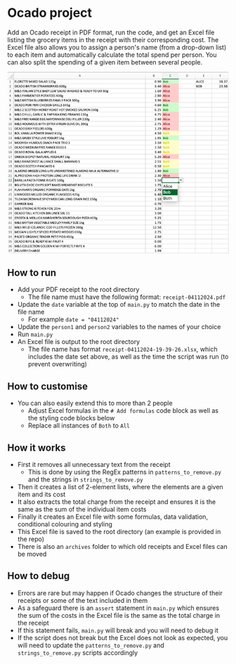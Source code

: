 # Ocado project

Add an Ocado receipt in PDF format, run the code, and get an Excel file listing the grocery items in the receipt with
their corresponding cost. The Excel file also allows you to assign a person's name (from a drop-down list) to each item
and automatically calculate the total spend per person. You can also split the spending of a given item between several
people.

![img_3.png](img_3.png)

## How to run

- Add your PDF receipt to the root directory
  - The file name must have the following format: `receipt-04112024.pdf`
- Update the `date` variable at the top of `main.py` to match the date in the file name
  - For example `date = "04112024"`
- Update the `person1` and `person2` variables to the names of your choice
- Run `main.py`
- An Excel file is output to the root directory
  - The file name has format `receipt-04112024-19-39-26.xlsx`, which includes the date set above, as well as the time the script was run (to prevent overwriting)

## How to customise

- You can also easily extend this to more than 2 people
  - Adjust Excel formulas in the `# Add formulas` code block as well as the styling code blocks below
  - Replace all instances of `Both` to `All`

## How it works

- First it removes all unnecessary text from the receipt
  - This is done by using the RegEx patterns in `patterns_to_remove.py` and the strings in `strings_to_remove.py`
- Then it creates a list of 2-element lists, where the elements are a given item and its cost
- It also extracts the total charge from the receipt and ensures it is the same as the sum of the individual item costs
- Finally it creates an Excel file with some formulas, data validation, conditional colouring and styling
- This Excel file is saved to the root directory (an example is provided in the repo)
- There is also an `archives` folder to which old receipts and Excel files can be moved

## How to debug

- Errors are rare but may happen if Ocado changes the structure of their receipts or some of the text included in them
- As a safeguard there is an `assert` statement in `main.py` which ensures the sum of the costs in the Excel file is the same as the total charge in the receipt
- If this statement fails, `main.py` will break and you will need to debug it
- If the script does not break but the Excel does not look as expected, you will need to update the `patterns_to_remove.py` and `strings_to_remove.py` scripts accordingly